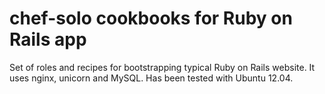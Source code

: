 # chef-solo cookbooks for Ruby on Rails app

Set of roles and recipes for bootstrapping typical Ruby on Rails website. It uses nginx, unicorn and 
MySQL. Has been tested with Ubuntu 12.04.
